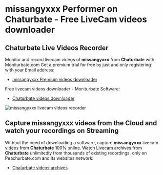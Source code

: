 # missangyxxx Performer on Chaturbate - Free LiveCam videos downloader

## Chaturbate Live Videos Recorder

Monitor and record livecam videos of **missangyxxx** from **Chaturbate** with Moniturbate.com
Get a premium trial for free by just and only registering with your Email address:
* [missangyxxx Premium videos downloader](https://moniturbate.com/request-demo-licence-key.html)

Free livecam videos downloader - Moniturbate Software:
* [Chaturbate videos downloader](https://moniturbate.com/moniturbate-download-software.html)

![missangyxxx livecam videos recorder](https://peachurnet.com/templates/moniturbate-software.png)


## Capture missangyxxx videos from the Cloud and watch your recordings on Streaming

Without the need of downloading a software, capture **missangyxxx** livecam videos from **Chaturbate** 100% online.
Watch Livecam archives from **Chaturbate** unlimitedly from thousands of existing recordings, only on Peachurbate.com and its websites network:
* [Chaturbate videos archives](https://peachurnet.com/)